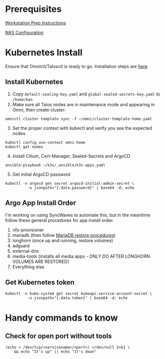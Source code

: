 # Prerequisites 
[Workstation Prep Instructions](WORKSTATION.md)

[NAS Configuration](NASCONFIG.md)

# Kubernetes Install
Ensure that Omnictl/Talosctl is ready to go. Installation steps are [here](https://github.com/kenlasko/omni/).
## Install Kubernetes
1. Copy `default-sealing-key.yaml` and `global-sealed-secrets-key.yaml` to `/home/ken`
2. Make sure all Talos nodes are in maintenance mode and appearing in Omni, then create cluster:
```
omnictl cluster template sync -f ~/omni/cluster-template-home.yaml
```
3. Set the proper context with kubectl and verify you see the expected nodes
```
kubectl config use-context omni-home
kubectl get nodes
```
4. Install Cilium, Cert-Manager, Sealed-Secrets and ArgoCD
```
ansible-playbook ~/k3s/_ansible/k3s-apps.yaml
```
5. Get initial ArgoCD password
```
kubectl -n argocd get secret argocd-initial-admin-secret \
          -o jsonpath="{.data.password}" | base64 -d; echo
```

## Argo App Install Order
I'm working on using SyncWaves to automate this, but in the meantime follow these general procedures for app install order.
1. nfs-provisioner
2. mariadb (then follow [MariaDB restore procedures](mariadb/README.md))
3. longhorn (once up and running, restore volumes)
4. adguard
5. external-dns
6. media-tools (installs all media apps - ONLY DO AFTER LONGHORN VOLUMES ARE RESTORED)
7. Everything else

## Get Kubernetes token
```
kubectl -n kube-system get secret kubeapi-service-account-secret \
          -o jsonpath="{.data.token}" | base64 -d; echo
```

# Handy commands to know
## Check for open port without tools
```
(echo > /dev/tcp/<servicename>/<port>) >/dev/null 2>&1 \
    && echo "It's up" || echo "It's down"
```